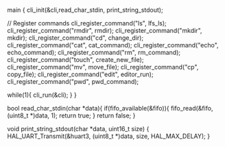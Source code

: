 main {
  cli_init(&cli,read_char_stdin, print_string_stdout);

  // Register commands
	cli_register_command("ls", lfs_ls);
	cli_register_command("rmdir", rmdir);
	cli_register_command("mkdir", mkdir);
	cli_register_command("cd", change_dir);
	cli_register_command("cat", cat_command);
	cli_register_command("echo", echo_command);
	cli_register_command("rm", rm_command);
	cli_register_command("touch", create_new_file);
	cli_register_command("mv", move_file);
	cli_register_command("cp", copy_file);
	cli_register_command("edit", editor_run);
	cli_register_command("pwd", pwd_command);

 while(1){
   cli_run(&cli);
 }
}

bool read_char_stdin(char *data){
    if(fifo_available(&fifo)){
    	fifo_read(&fifo, (uint8_t *)data, 1);
    	return true;
    }
    return false;
}

void print_string_stdout(char *data, uint16_t size) {
      HAL_UART_Transmit(&huart3, (uint8_t *)data, size, HAL_MAX_DELAY);
}
